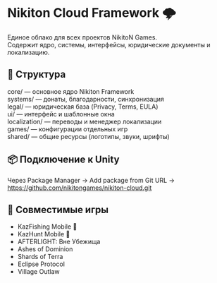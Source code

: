 # Nikiton Cloud Framework 🌩️

Единое облако для всех проектов NikitoN Games.  
Содержит ядро, системы, интерфейсы, юридические документы и локализацию.

## 📁 Структура

core/ — основное ядро Nikiton Framework  
systems/ — донаты, благодарности, синхронизация  
legal/ — юридическая база (Privacy, Terms, EULA)  
ui/ — интерфейс и шаблонные окна  
localization/ — переводы и менеджер локализации  
games/ — конфигурации отдельных игр  
shared/ — общие ресурсы (логотипы, звуки, шрифты)

## 📦 Подключение к Unity

Через Package Manager → Add package from Git URL →  
https://github.com/nikitongames/nikiton-cloud.git

## 🧩 Совместимые игры

- KazFishing Mobile 🎣  
- KazHunt Mobile 🦌  
- AFTERLIGHT: Вне Убежища  
- Ashes of Dominion  
- Shards of Terra  
- Eclipse Protocol  
- Village Outlaw
